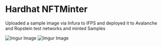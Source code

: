 # Hardhat NFTMinter
Uploaded a sample image via Infura to IFPS and deployed it to Avalanche and Ropstein test networks and minted
Samples

![Imgur Image](https://imgur.com/UAJLPdOl.jpg)
![Imgur Image](https://imgur.com/NzvnmUpl.jpg)

